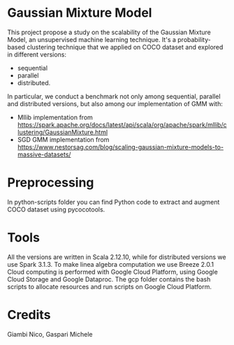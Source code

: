# Gaussian Mixture Model
This project propose a study on the scalability of the Gaussian Mixture Model, an unsupervised machine learning technique.
It's a probability-based clustering technique that we applied on COCO dataset and explored in different versions: 

- sequential
- parallel
- distributed.

In particular, we conduct a benchmark not only among sequential, parallel and distributed versions, but also among
our implementation of GMM with:

- Mllib implementation from https://spark.apache.org/docs/latest/api/scala/org/apache/spark/mllib/clustering/GaussianMixture.html
- SGD GMM implementation from https://www.nestorsag.com/blog/scaling-gaussian-mixture-models-to-massive-datasets/ 

# Preprocessing
In python-scripts folder you can find Python code to extract and augment COCO dataset using pycocotools.

# Tools
All the versions are written in Scala 2.12.10, while for distributed versions we use Spark 3.1.3.
To make linea algebra computation we use Breeze 2.0.1
Cloud computing is performed with Google Cloud Platform, using Google Cloud Storage and Google Dataproc.
The gcp folder contains the bash scripts to allocate resources and run scripts on Google Cloud Platform.

# Credits
Giambi Nico, Gaspari Michele
